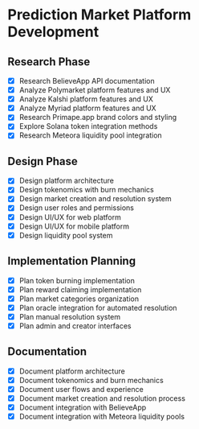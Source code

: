 # Prediction Market Platform Development

## Research Phase
- [x] Research BelieveApp API documentation
- [x] Analyze Polymarket platform features and UX
- [x] Analyze Kalshi platform features and UX
- [x] Analyze Myriad platform features and UX
- [x] Research Primape.app brand colors and styling
- [x] Explore Solana token integration methods
- [x] Research Meteora liquidity pool integration

## Design Phase
- [x] Design platform architecture
- [x] Design tokenomics with burn mechanics
- [x] Design market creation and resolution system
- [x] Design user roles and permissions
- [x] Design UI/UX for web platform
- [x] Design UI/UX for mobile platform
- [x] Design liquidity pool system

## Implementation Planning
- [x] Plan token burning implementation
- [x] Plan reward claiming implementation
- [x] Plan market categories organization
- [x] Plan oracle integration for automated resolution
- [x] Plan manual resolution system
- [x] Plan admin and creator interfaces

## Documentation
- [x] Document platform architecture
- [x] Document tokenomics and burn mechanics
- [x] Document user flows and experience
- [x] Document market creation and resolution process
- [x] Document integration with BelieveApp
- [x] Document integration with Meteora liquidity pools
